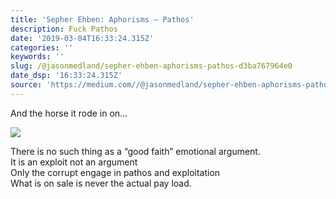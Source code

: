```yaml
---
title: 'Sepher Ehben: Aphorisms — Pathos'
description: Fuck Pathos
date: '2019-03-04T16:33:24.315Z'
categories: ''
keywords: ''
slug: /@jasonmedland/sepher-ehben-aphorisms-pathos-d3ba767964e0
date_dsp: '16:33:24.315Z'
source: 'https://medium.com//@jasonmedland/sepher-ehben-aphorisms-pathos-d3ba767964e0'
---
```


And the horse it rode in on…

![](https://cdn-images-1.medium.com/max/800/1*m5wYCqbQVLtxXigPqeX6Mw.png)

There is no such thing as a “good faith” emotional argument.   
It is an exploit not an argument   
Only the corrupt engage in pathos and exploitation  
What is on sale is never the actual pay load.